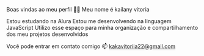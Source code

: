 Boas vindas ao meu perfil 💙💙
Meu nome é kailany vitoria

Estou estudando na Alura
Estou me desenvolvendo na linguagem JavaScript
Utilizo esse espaço para minha organização e compartilhamento dos meu projetos desenvolvidos

Você pode entrar em contato comigo 📫
kakavitoriia22@gmail.com


